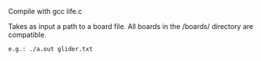 Compile with gcc life.c

Takes as input a path to a board file. All boards in the /boards/ directory are compatible.

	e.g.: ./a.out glider.txt
